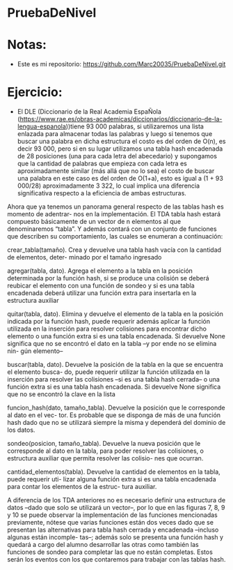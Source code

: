 # PruebaDeNivel
# Notas: 
* Este es mi repositorio: https://github.com/Marc20035/PruebaDeNivel.git
# Ejercicio: 

* El DLE (Diccionario de la Real Academia EspaÑola (https://www.rae.es/obras-academicas/diccionarios/diccionario-de-la-lengua-espanola))tiene 93 000 palabras, si utilizaremos una lista enlazada para almacenar todas las palabras y luego si tenemos que buscar una palabra en dicha estructura el costo es del orden de O(n), es decir 93 000, pero si en su lugar utilizamos una tabla hash encadenada de 28 posiciones (una para cada letra del abecedario) y supongamos que la cantidad de palabras que empieza con cada letra es aproximadamente similar (más allá que no lo sea) el costo de buscar una palabra en este caso es del orden de O(1+a), esto es igual a (1 + 93 000/28) aproximadamente 3 322, lo cual implica una diferencia significativa respecto a la eficiencia de ambas estructuras.

Ahora que ya tenemos un panorama general respecto de las tablas hash es momento de adentrar- nos en la implementación. El TDA tabla hash estará compuesto básicamente de un vector de n elementos al que denominaremos “tabla”. Y además contará con un conjunto de funciones que describen su comportamiento, las cuales se enumeran a continuación:



crear_tabla(tamaño). Crea y devuelve una tabla hash vacía con la cantidad de elementos, deter- minado por el tamaño ingresado

agregar(tabla, dato). Agrega el elemento a la tabla en la posición determinada por la función hash, si se produce una colisión se deberá reubicar el elemento con una función de sondeo y si es una tabla encadenada deberá utilizar una función extra para insertarla en la estructura auxiliar

quitar(tabla, dato). Elimina y devuelve el elemento de la tabla en la posición indicada por la función hash, puede requerir además aplicar la función utilizada en la inserción para resolver colisiones para encontrar dicho elemento o una función extra si es una tabla encadenada. Si devuelve None significa que no se encontró el dato en la tabla –y por ende no se elimina nin- gún elemento–

buscar(tabla, dato). Devuelve la posición de la tabla en la que se encuentra el elemento busca- do, puede requerir utilizar la función utilizada en la inserción para resolver las colisiones –si es una tabla hash cerrada– o una función extra si es una tabla hash encadenada. Si devuelve None significa que no se encontró la clave en la lista

funcion_hash(dato, tamaño_tabla). Devuelve la posición que le corresponde al dato en el vec- tor. Es probable que se disponga de más de una función hash dado que no se utilizará siempre la misma y dependerá del dominio de los datos.



sondeo(posicion, tamaño_tabla). Devuelve la nueva posición que le corresponde al dato en la tabla, para poder resolver las colisiones, o estructura auxiliar que permita resolver las colisio- nes que ocurran.

 cantidad_elementos(tabla). Devuelve la cantidad de elementos en la tabla, puede requerir uti- lizar alguna función extra si es una tabla encadenada para contar los elementos de la estruc- tura auxiliar.



A diferencia de los TDA anteriores no es necesario definir una estructura de datos –dado que solo se utilizará un vector–, por lo que en las figuras 7, 8, 9 y 10 se puede observar la implementación de las funciones mencionadas previamente, nótese que varias funciones están dos veces dado que se presentan las alternativas para tabla hash cerrada y encadenada –incluso algunas están incomple- tas–; además solo se presenta una función hash y quedará a cargo del alumno desarrollar las otras como también las funciones de sondeo para completar las que no están completas. Estos serán los eventos con los que contaremos para trabajar con las tablas hash.


